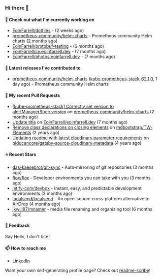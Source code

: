 ### Hi there 👋

#### 👷 Check out what I'm currently working on

- [EoinFarrell/dotfiles](https://github.com/EoinFarrell/dotfiles) -  (2 weeks ago)
- [prometheus-community/helm-charts](https://github.com/prometheus-community/helm-charts) - Prometheus community Helm charts (2 months ago)
- [EoinFarrell/protobuf-testing](https://github.com/EoinFarrell/protobuf-testing) -  (6 months ago)
- [EoinFarrell/cv.eoinfarrell.dev](https://github.com/EoinFarrell/cv.eoinfarrell.dev) -  (7 months ago)
- [EoinFarrell/photos.eoinfarrell.dev](https://github.com/EoinFarrell/photos.eoinfarrell.dev) -  (7 months ago)

#### 🔭 Latest releases I've contributed to

- [prometheus-community/helm-charts](https://github.com/prometheus-community/helm-charts) ([kube-prometheus-stack-62.1.0](https://github.com/prometheus-community/helm-charts/releases/tag/kube-prometheus-stack-62.1.0), 1 day ago) - Prometheus community Helm charts

#### 🔨 My recent Pull Requests

- [[kube-prometheus-stack] Correctly set version to alertManagerSpec.version](https://github.com/prometheus-community/helm-charts/pull/4561) on [prometheus-community/helm-charts](https://github.com/prometheus-community/helm-charts) (2 months ago)
- [Update title](https://github.com/EoinFarrell/eoinfarrell.dev/pull/29) on [EoinFarrell/eoinfarrell.dev](https://github.com/EoinFarrell/eoinfarrell.dev) (7 months ago)
- [Remove class declarations on closing elements](https://github.com/mdbootstrap/TW-Elements/pull/1071) on [mdbootstrap/TW-Elements](https://github.com/mdbootstrap/TW-Elements) (2 years ago)
- [Updating readme with latest cloudinary parameter requirements](https://github.com/piducancore/gatsby-source-cloudinary-metadata/pull/1) on [piducancore/gatsby-source-cloudinary-metadata](https://github.com/piducancore/gatsby-source-cloudinary-metadata) (4 years ago)

#### ⭐ Recent Stars

- [das-kaesebrot/git-sync](https://github.com/das-kaesebrot/git-sync) - Auto-mirroring of git repositories (3 months ago)
- [flox/flox](https://github.com/flox/flox) - Developer environments you can take with you (3 months ago)
- [jetify-com/devbox](https://github.com/jetify-com/devbox) - Instant, easy, and predictable development environments (3 months ago)
- [localsend/localsend](https://github.com/localsend/localsend) - An open-source cross-platform alternative to AirDrop (4 months ago)
- [jkwill87/mnamer](https://github.com/jkwill87/mnamer) - media file renaming and organizing tool (6 months ago)

#### 💬 Feedback

Say Hello, I don't bite!

#### 📫 How to reach me

- [LinkedIn](https://www.linkedin.com/in/eoinfarrell/)

Want your own self-generating profile page? Check out [readme-scribe](https://github.com/muesli/readme-scribe)!

